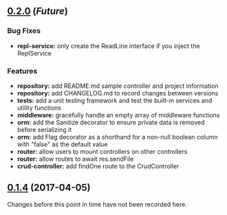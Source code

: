 
<a name="0.2.0"></a>
## [0.2.0](https://github.com/miter-framework/miter/compare/0.1.4...HEAD) (_Future_)

### Bug Fixes

* **repl-service:** only create the ReadLine interface if you inject the ReplService

### Features

* **repository:** add README.md sample controller and project information
* **repository:** add CHANGELOG.md to record changes between versions
* **tests:** add a unit testing framework and test the built-in services and utility functions
* **middleware:** gracefully handle an empty array of middleware functions
* **orm:** add the Sanitize decorator to ensure private data is removed before serializing it
* **orm:** add Flag decorator as a shorthand for a non-null boolean column with "false" as the default value
* **router:** allow users to mount controllers on other controllers
* **router:** allow routes to await res.sendFile
* **crud-controller:** add findOne route to the CrudController



<a name="0.1.4"></a>
## [0.1.4](https://github.com/miter-framework/miter/tree/0.1.4) (2017-04-05)

Changes before this point in time have not been recorded here.
